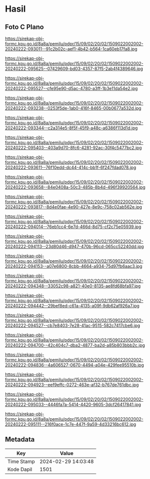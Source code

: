 # Hasil

## Foto C Plano

https://sirekap-obj-formc.kpu.go.id/8a8a/pemilu/pdpr/15/09/02/20/02/1509022002002-20240222-093011--91c2b02c-aef1-4b42-b564-1ca60eb17fa8.jpg

https://sirekap-obj-formc.kpu.go.id/8a8a/pemilu/pdpr/15/09/02/20/02/1509022002002-20240222-095625--07429609-bd03-4357-87f5-2ab4f4389646.jpg

https://sirekap-obj-formc.kpu.go.id/8a8a/pemilu/pdpr/15/09/02/20/02/1509022002002-20240222-095527--cfe95e90-d5ac-4780-a3ff-1b3e11da54e2.jpg

https://sirekap-obj-formc.kpu.go.id/8a8a/pemilu/pdpr/15/09/02/20/02/1509022002002-20240222-093238--0253f5de-1ab0-416f-8465-00b0677a532d.jpg

https://sirekap-obj-formc.kpu.go.id/8a8a/pemilu/pdpr/15/09/02/20/02/1509022002002-20240222-093344--c2a314e5-8f5f-45f9-a48c-a6386f113d1d.jpg

https://sirekap-obj-formc.kpu.go.id/8a8a/pemilu/pdpr/15/09/02/20/02/1509022002002-20240222-095403--403a9d70-8fc6-4281-92ac-30f4c5477bc2.jpg

https://sirekap-obj-formc.kpu.go.id/8a8a/pemilu/pdpr/15/09/02/20/02/1509022002002-20240222-093611--76f10edd-dc44-414c-bb1f-6f247fdad078.jpg

https://sirekap-obj-formc.kpu.go.id/8a8a/pemilu/pdpr/15/09/02/20/02/1509022002002-20240222-093658--84e0408a-50c3-485b-8b4d-496f39920564.jpg

https://sirekap-obj-formc.kpu.go.id/8a8a/pemilu/pdpr/15/09/02/20/02/1509022002002-20240222-093817--8d4e0fae-4e90-427e-8e9c-758c02ab562e.jpg

https://sirekap-obj-formc.kpu.go.id/8a8a/pemilu/pdpr/15/09/02/20/02/1509022002002-20240222-094014--76eb1cc4-6e7d-466d-8d75-cf2c75e05939.jpg

https://sirekap-obj-formc.kpu.go.id/8a8a/pemilu/pdpr/15/09/02/20/02/1509022002002-20240222-094113--23d80d46-d947-470b-96cd-065cc52240dd.jpg

https://sirekap-obj-formc.kpu.go.id/8a8a/pemilu/pdpr/15/09/02/20/02/1509022002002-20240222-094153--a07e6800-8cbb-4664-a934-75d97fb6aac3.jpg

https://sirekap-obj-formc.kpu.go.id/8a8a/pemilu/pdpr/15/09/02/20/02/1509022002002-20240222-094348--33052c98-a821-40e0-8135-ae8fd68bfa97.jpg

https://sirekap-obj-formc.kpu.go.id/8a8a/pemilu/pdpr/15/09/02/20/02/1509022002002-20240222-094442--29bef8ed-c61a-4135-a09f-9db62af926a7.jpg

https://sirekap-obj-formc.kpu.go.id/8a8a/pemilu/pdpr/15/09/02/20/02/1509022002002-20240222-094527--cb7e8403-7e28-41ac-9515-582c7417cbe6.jpg

https://sirekap-obj-formc.kpu.go.id/8a8a/pemilu/pdpr/15/09/02/20/02/1509022002002-20240222-094700--42c404c7-dba2-4877-ba2d-a85b803bbb2c.jpg

https://sirekap-obj-formc.kpu.go.id/8a8a/pemilu/pdpr/15/09/02/20/02/1509022002002-20240222-094836--4a606527-0670-4494-a04e-429fee95510b.jpg

https://sirekap-obj-formc.kpu.go.id/8a8a/pemilu/pdpr/15/09/02/20/02/1509022002002-20240222-094923--eef9effc-0272-463e-af32-b767de761dbc.jpg

https://sirekap-obj-formc.kpu.go.id/8a8a/pemilu/pdpr/15/09/02/20/02/1509022002002-20240222-095033--4446fa7a-5414-4420-9605-3dcf26417841.jpg

https://sirekap-obj-formc.kpu.go.id/8a8a/pemilu/pdpr/15/09/02/20/02/1509022002002-20240222-095111--216f0ace-1c7e-447f-9a59-4d33216bc612.jpg


## Metadata

| Key        | Value               |
| ---------- | ------------------- |
| Time Stamp | 2024-02-29 14:03:48 |
| Kode Dapil | 1501                |



